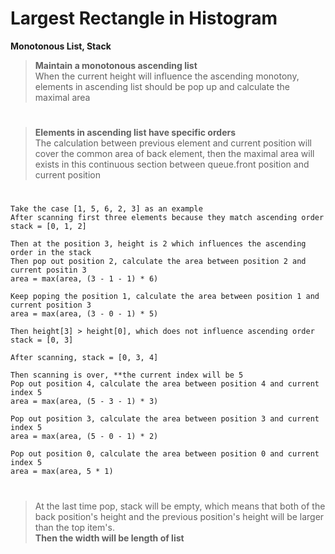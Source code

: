 # Largest Rectangle in Histogram

**Monotonous List, Stack**

> **Maintain a monotonous ascending list**  
> When the current height will influence the ascending monotony,
> elements in ascending list should be pop up and calculate the maximal area

#

> **Elements in ascending list have specific orders**  
> The calculation between previous element and current position will cover the common area of back element,
> then the maximal area will exists in this continuous section between queue.front position and current position  

#
#
#

```
Take the case [1, 5, 6, 2, 3] as an example  
After scanning first three elements because they match ascending order  
stack = [0, 1, 2]

Then at the position 3, height is 2 which influences the ascending order in the stack  
Then pop out position 2, calculate the area between position 2 and current positin 3  
area = max(area, (3 - 1 - 1) * 6)

Keep poping the position 1, calculate the area between position 1 and current position 3  
area = max(area, (3 - 0 - 1) * 5)

Then height[3] > height[0], which does not influence ascending order  
stack = [0, 3]

After scanning, stack = [0, 3, 4]

Then scanning is over, **the current index will be 5 
Pop out position 4, calculate the area between position 4 and current index 5  
area = max(area, (5 - 3 - 1) * 3)

Pop out position 3, calculate the area between position 3 and current index 5  
area = max(area, (5 - 0 - 1) * 2)

Pop out position 0, calculate the area between position 0 and current index 5  
area = max(area, 5 * 1)
```

#

> At the last time pop, stack will be empty, which means that both of the back position's height and
> the previous position's height will be larger than the top item's.  
> **Then the width will be length of list**
